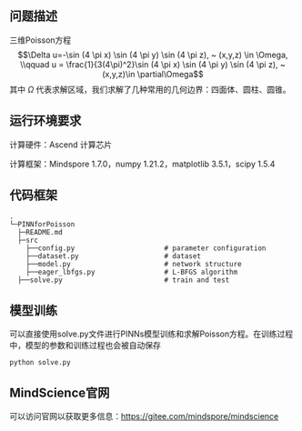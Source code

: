 ## 问题描述

三维Poisson方程
$$\Delta u=-\sin (4 \pi x) \sin (4 \pi y) \sin (4 \pi z),  ~ (x,y,z) \in \Omega, \\qquad u = \frac{1}{3(4\pi)^2}\sin (4 \pi x) \sin (4 \pi y) \sin (4 \pi z),  ~(x,y,z)\in \partial\Omega$$
其中 $\Omega$ 代表求解区域，我们求解了几种常用的几何边界：四面体、圆柱、圆锥。


## 运行环境要求

计算硬件：Ascend 计算芯片

计算框架：Mindspore 1.7.0，numpy 1.21.2，matplotlib 3.5.1，scipy 1.5.4



## 代码框架

```
.
└─PINNforPoisson
  ├─README.md
  ├─src
    ├──config.py                      # parameter configuration
    ├──dataset.py                     # dataset
    ├──model.py                       # network structure
    ├──eager_lbfgs.py                 # L-BFGS algorithm
  ├──solve.py                         # train and test
```





## 模型训练

可以直接使用solve.py文件进行PINNs模型训练和求解Poisson方程。在训练过程中，模型的参数和训练过程也会被自动保存

```
python solve.py
```



## MindScience官网

可以访问官网以获取更多信息：https://gitee.com/mindspore/mindscience
